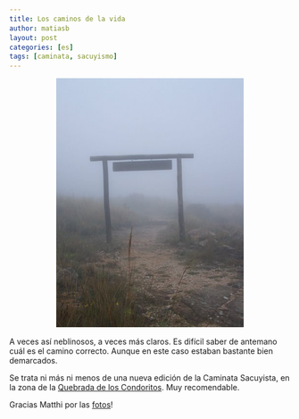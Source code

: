 ```yaml
---
title: Los caminos de la vida
author: matiasb
layout: post
categories: [es]
tags: [caminata, sacuyismo]
---
```


<p style="text-align: center">
  <img src="/images/2008/04/100_4877.JPG" alt="Caminata" height="446" width="336" />
</p>

A veces así neblinosos, a veces más claros. Es difícil saber de antemano cuál es el camino correcto. Aunque en este caso estaban bastante bien demarcados.

Se trata ni más ni menos de una nueva edición de la Caminata Sacuyista, en la zona de la <a href="http://parquesnacionales.gov.ar/03_ap/31_qcondorito_PN/_qcondorito_PN.htm" target="_blank">Quebrada de los Condoritos</a>. Muy recomendable.

Gracias Matthi por las <a href="http://picasaweb.google.com/mgalle/XICamintaSacuyista?authkey=YoYNjnbmHwk" title="Caminata Sacuyista" target="_blank">fotos</a>!
